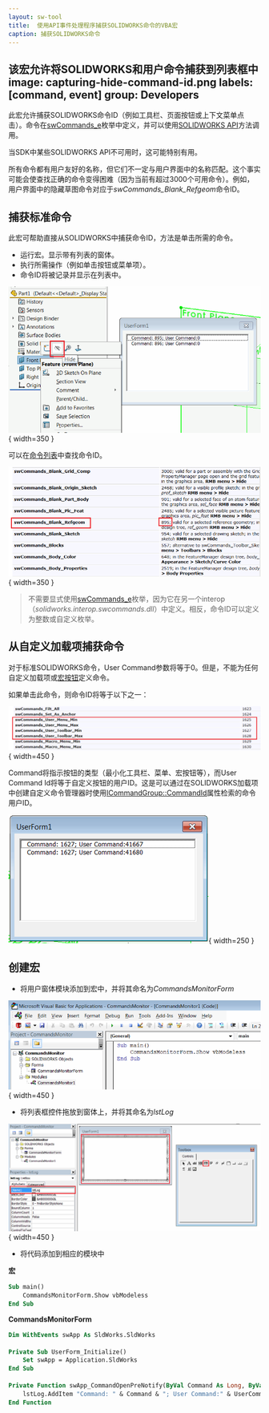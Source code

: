 ```yaml
---
layout: sw-tool
title:  使用API事件处理程序捕获SOLIDWORKS命令的VBA宏
caption: 捕获SOLIDWORKS命令
---
```

 该宏允许将SOLIDWORKS和用户命令捕获到列表框中
image: capturing-hide-command-id.png
labels: [command, event]
group: Developers
---
此宏允许捕获SOLIDWORKS命令ID（例如工具栏、页面按钮或上下文菜单点击）。命令在[swCommands_e](https://help.solidworks.com/2012/english/api/swcommands/solidworks.interop.swcommands~solidworks.interop.swcommands.swcommands_e.html)枚举中定义，并可以使用[SOLIDWORKS API](https://help.solidworks.com/2012/english/api/sldworksapi/solidworks.interop.sldworks~solidworks.interop.sldworks.isldworks~runcommand.html)方法调用。

当SDK中某些SOLIDWORKS API不可用时，这可能特别有用。

所有命令都有用户友好的名称，但它们不一定与用户界面中的名称匹配。这个事实可能会使查找正确的命令变得困难（因为当前有超过3000个可用命令）。例如，用户界面中的隐藏草图命令对应于*swCommands_Blank_Refgeom*命令ID。

## 捕获标准命令

此宏可帮助直接从SOLIDWORKS中捕获命令ID，方法是单击所需的命令。

* 运行宏。显示带有列表的窗体。
* 执行所需操作（例如单击按钮或菜单项）。
* 命令ID将被记录并显示在列表中。

![捕获隐藏草图命令ID](capturing-hide-command-id.png){ width=350 }

可以在[命令列表](https://help.solidworks.com/2012/english/api/swcommands/solidworks.interop.swcommands~solidworks.interop.swcommands.swcommands_e.html)中查找命令ID。

![swCommands_e枚举中的隐藏草图命令ID](sw-commands-id.png){ width=350 }

> 不需要显式使用[swCommands_e](https://help.solidworks.com/2012/english/api/swcommands/solidworks.interop.swcommands~solidworks.interop.swcommands.swcommands_e.html)枚举，因为它在另一个interop（*solidworks.interop.swcommands.dll*）中定义。相反，命令ID可以定义为整数或自定义枚举。

## 从自定义加载项捕获命令

对于标准SOLIDWORKS命令，User Command参数将等于0。但是，不能为任何自定义加载项或[宏按钮](/docs/codestack/solidworks-api/getting-started/macros/macro-buttons/)定义命令。

如果单击此命令，则命令ID将等于以下之一：

![用户特定命令ID](user-commands.png){ width=450 }

Command将指示按钮的类型（最小化工具栏、菜单、宏按钮等），而User Command Id将等于自定义按钮的用户ID。这是可以通过在SOLIDWORKS加载项中创建自定义命令管理器时使用[ICommandGroup::CommandId](https://help.solidworks.com/2012/english/api/sldworksapi/SolidWorks.Interop.sldworks~SolidWorks.Interop.sldworks.ICommandGroup~CommandID.html)属性检索的命令用户ID。

![从自定义加载项中捕获命令](capturing-user-command-id.png){ width=250 }

## 创建宏

* 将用户窗体模块添加到宏中，并将其命名为*CommandsMonitorForm*

![VBA项目结构](vba-macro-project.png){ width=450 }

* 将列表框控件拖放到窗体上，并将其命名为*lstLog*

![将列表框控件添加到窗体](add-list-box-control.png){ width=450 }

* 将代码添加到相应的模块中

**宏**

~~~ vb
Sub main()
    CommandsMonitorForm.Show vbModeless
End Sub
~~~



**CommandsMonitorForm**

~~~ vb
Dim WithEvents swApp As SldWorks.SldWorks

Private Sub UserForm_Initialize()
    Set swApp = Application.SldWorks
End Sub

Private Function swApp_CommandOpenPreNotify(ByVal Command As Long, ByVal UserCommand As Long) As Long
    lstLog.AddItem "Command: " & Command & "; User Command:" & UserCommand
End Function
~~~